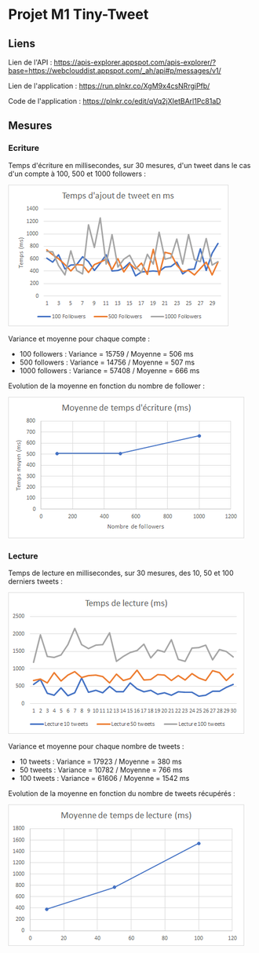 # Projet M1 Tiny-Tweet

## Liens

Lien de l'API : https://apis-explorer.appspot.com/apis-explorer/?base=https://webclouddist.appspot.com/_ah/api#p/messages/v1/

Lien de l'application : https://run.plnkr.co/XgM9x4csNRrgiPfb/

Code de l'application : https://plnkr.co/edit/qVq2jXIetBArl1Pc81aD

## Mesures

### Ecriture

Temps d'écriture en millisecondes, sur 30 mesures, d'un tweet dans le cas d'un compte à 100, 500 et 1000 followers :

![GraphiqueTempsEcriture](/images/GraphiqueEcriture.png)

Variance et moyenne pour chaque compte :
* 100 followers : Variance = 15759 / Moyenne = 506 ms
* 500 followers : Variance = 14756 / Moyenne = 507 ms
* 1000 followers : Variance = 57408 / Moyenne = 666 ms

Evolution de la moyenne en fonction du nombre de follower :

![GraphiqueTempsEcritureMoyenne](/images/GraphiqueEcritureMoyenne.png)

### Lecture

Temps de lecture en millisecondes, sur 30 mesures, des 10, 50 et 100 derniers tweets :

![GraphiqueTempsLecture](/images/GraphiqueLecture.png)

Variance et moyenne pour chaque nombre de tweets :
* 10 tweets : Variance = 17923 / Moyenne = 380 ms
* 50 tweets : Variance = 10782 / Moyenne = 766 ms
* 100 tweets : Variance = 61606 / Moyenne = 1542 ms

Evolution de la moyenne en fonction du nombre de tweets récupérés :

![GraphiqueTempsEcritureMoyenne](/images/GraphiqueLectureMoyenne.png)
